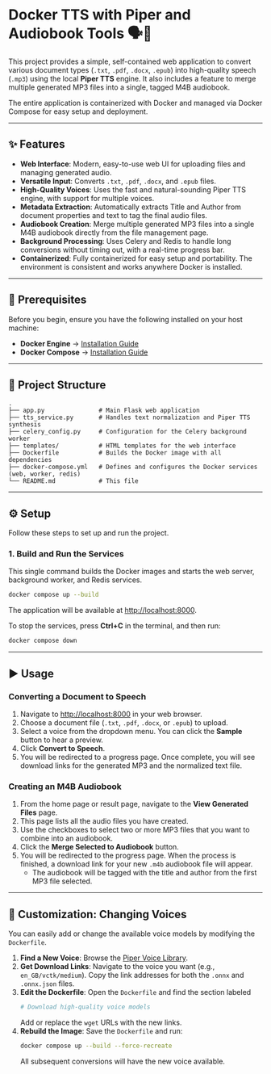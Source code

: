 # Docker TTS with Piper and Audiobook Tools 🗣️📖

This project provides a simple, self-contained web application to convert various document types (`.txt`, `.pdf`, `.docx`, `.epub`) into high-quality speech (`.mp3`) using the local **Piper TTS** engine. It also includes a feature to merge multiple generated MP3 files into a single, tagged M4B audiobook.

The entire application is containerized with Docker and managed via Docker Compose for easy setup and deployment.

---

## ✨ Features
- **Web Interface**: Modern, easy-to-use web UI for uploading files and managing generated audio.
- **Versatile Input**: Converts `.txt`, `.pdf`, `.docx`, and `.epub` files.
- **High-Quality Voices**: Uses the fast and natural-sounding Piper TTS engine, with support for multiple voices.
- **Metadata Extraction**: Automatically extracts Title and Author from document properties and text to tag the final audio files.
- **Audiobook Creation**: Merge multiple generated MP3 files into a single M4B audiobook directly from the file management page.
- **Background Processing**: Uses Celery and Redis to handle long conversions without timing out, with a real-time progress bar.
- **Containerized**: Fully containerized for easy setup and portability. The environment is consistent and works anywhere Docker is installed.

---

## 🔧 Prerequisites
Before you begin, ensure you have the following installed on your host machine:

- **Docker Engine** → [Installation Guide](https://docs.docker.com/engine/install/)  
- **Docker Compose** → [Installation Guide](https://docs.docker.com/compose/install/)  

---

## 📂 Project Structure
```
.
├── app.py               # Main Flask web application
├── tts_service.py       # Handles text normalization and Piper TTS synthesis
├── celery_config.py     # Configuration for the Celery background worker
├── templates/           # HTML templates for the web interface
├── Dockerfile           # Builds the Docker image with all dependencies
├── docker-compose.yml   # Defines and configures the Docker services (web, worker, redis)
└── README.md            # This file
```

---

## ⚙️ Setup
Follow these steps to set up and run the project.

### 1. Build and Run the Services
This single command builds the Docker images and starts the web server, background worker, and Redis services.

```bash
docker compose up --build
```

The application will be available at [http://localhost:8000](http://localhost:8000).

To stop the services, press **Ctrl+C** in the terminal, and then run:

```bash
docker compose down
```

---

## ▶️ Usage

### Converting a Document to Speech
1. Navigate to [http://localhost:8000](http://localhost:8000) in your web browser.  
2. Choose a document file (`.txt`, `.pdf`, `.docx`, or `.epub`) to upload.  
3. Select a voice from the dropdown menu. You can click the **Sample** button to hear a preview.  
4. Click **Convert to Speech**.  
5. You will be redirected to a progress page. Once complete, you will see download links for the generated MP3 and the normalized text file.  

### Creating an M4B Audiobook
1. From the home page or result page, navigate to the **View Generated Files** page.  
2. This page lists all the audio files you have created.  
3. Use the checkboxes to select two or more MP3 files that you want to combine into an audiobook.  
4. Click the **Merge Selected to Audiobook** button.  
5. You will be redirected to the progress page. When the process is finished, a download link for your new `.m4b` audiobook file will appear.  
   - The audiobook will be tagged with the title and author from the first MP3 file selected.  

---

## 🎤 Customization: Changing Voices
You can easily add or change the available voice models by modifying the `Dockerfile`.

1. **Find a New Voice**: Browse the [Piper Voice Library](https://huggingface.co/rhasspy/piper-voices).  
2. **Get Download Links**: Navigate to the voice you want (e.g., `en_GB/vctk/medium`). Copy the link addresses for both the `.onnx` and `.onnx.json` files.  
3. **Edit the Dockerfile**: Open the `Dockerfile` and find the section labeled  
   ```dockerfile
   # Download high-quality voice models
   ```  
   Add or replace the `wget` URLs with the new links.  
4. **Rebuild the Image**: Save the `Dockerfile` and run:  
   ```bash
   docker compose up --build --force-recreate
   ```  
   All subsequent conversions will have the new voice available.  

